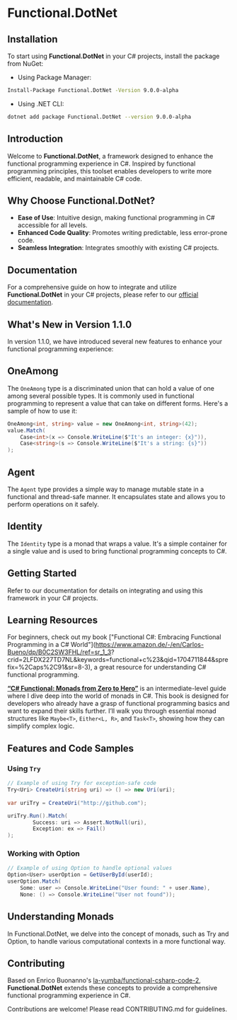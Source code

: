 # Functional.DotNet

## Installation
To start using **Functional.DotNet** in your C# projects, install the package from NuGet:

- Using Package Manager:
```bash
Install-Package Functional.DotNet -Version 9.0.0-alpha
```

- Using .NET CLI:
```bash
dotnet add package Functional.DotNet --version 9.0.0-alpha

```

## Introduction
Welcome to **Functional.DotNet**, a framework designed to enhance the functional programming experience in C#. Inspired by functional programming principles, this toolset enables developers to write more efficient, readable, and maintainable C# code.

## Why Choose Functional.DotNet?
- **Ease of Use**: Intuitive design, making functional programming in C# accessible for all levels.
- **Enhanced Code Quality**: Promotes writing predictable, less error-prone code.
- **Seamless Integration**: Integrates smoothly with existing C# projects.

## Documentation
For a comprehensive guide on how to integrate and utilize **Functional.DotNet** in your C# projects, please refer to our [official documentation](https://github.com/cabueno360/Functional.DotNet/blob/main/doc/DOCUMENTATION.md).

## What's New in Version 1.1.0
In version 1.1.0, we have introduced several new features to enhance your functional programming experience:

## OneAmong
The `OneAmong` type is a discriminated union that can hold a value of one among several possible types. It is commonly used in functional programming to represent a value that can take on different forms. Here's a sample of how to use it:

```csharp
OneAmong<int, string> value = new OneAmong<int, string>(42);
value.Match(
    Case<int>(x => Console.WriteLine($"It's an integer: {x}")),
    Case<string>(s => Console.WriteLine($"It's a string: {s}"))
);
```

## Agent
The `Agent` type provides a simple way to manage mutable state in a functional and thread-safe manner. It encapsulates state and allows you to perform operations on it safely.

## Identity
The `Identity` type is a monad that wraps a value. It's a simple container for a single value and is used to bring functional programming concepts to C#.



## Getting Started
Refer to our documentation for details on integrating and using this framework in your C# projects.

## Learning Resources
For beginners, check out my book ["Functional C#: Embracing Functional Programming in a C# World"](https://www.amazon.de/-/en/Carlos-Bueno/dp/B0C2SW3FHL/ref=sr_1_3?
crid=2LFDX227TD7NL&keywords=functional+c%23&qid=1704711844&sprefix=%2Caps%2C91&sr=8-3), a great resource for understanding C# functional programming.

[**“C# Functional: Monads from Zero to Hero”**](https://www.amazon.com/dp/B0CTQBMSSZ) is an intermediate-level guide where I dive deep into the world of monads in C#. This book is designed for developers who already have a grasp of functional programming basics and want to expand their skills further. I’ll walk you through essential monad structures like `Maybe<T>`, `Either<L, R>`, and `Task<T>`, showing how they can simplify complex logic. 


## Features and Code Samples

### Using `Try`
```csharp
// Example of using Try for exception-safe code
Try<Uri> CreateUri(string uri) => () => new Uri(uri);
    
var uriTry = CreateUri("http://github.com");

uriTry.Run().Match(
        Success: uri => Assert.NotNull(uri),
        Exception: ex => Fail()
);
```

### Working with Option
```csharp
// Example of using Option to handle optional values
Option<User> userOption = GetUserById(userId);
userOption.Match(
    Some: user => Console.WriteLine("User found: " + user.Name),
    None: () => Console.WriteLine("User not found"));
```


## Understanding Monads
In Functional.DotNet, we delve into the concept of monads, such as Try and Option, to handle various computational contexts in a more functional way.

## Contributing

Based on Enrico Buonanno's [la-yumba/functional-csharp-code-2](https://github.com/la-yumba/functional-csharp-code-2), **Functional.DotNet** extends these concepts to provide a comprehensive functional programming experience in C#.

Contributions are welcome! Please read CONTRIBUTING.md for guidelines.